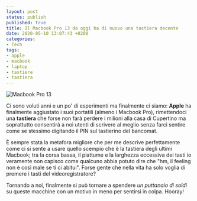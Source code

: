 ```yaml
---
layout: post
status: publish
published: true
title: Il Macbook Pro 13 da oggi ha di nuovo una tastiera decente
date: 2020-05-10 13:07:43 +0200
categories:
- Tech
tags:
- apple
- macbook
- laptop
- tastiere
- tastiera
---
```


![Macbook Pro 13](https://www.apple.com/newsroom/images/product/mac/standard/Apple_macbookpro-13-inch_screen_05042020_big.jpg.large.jpg)

Ci sono voluti anni e un po' di esperimenti ma finalmente ci siamo: **Apple** ha finalmente aggiustato i suoi portatili (almeno i Macbook Pro), rimettendoci una **tastiera** che forse non farà perdere i milioni alla casa di Cupertino ma soprattutto consentirà a noi utenti di scrivere al meglio senza farci sentire come se stessimo digitando il PIN sul tastierino del bancomat.

È sempre stata la metafora migliore che per me descrive perfettamente come ci si sente a usare quello scempio che è la tastiera degli ultimi Macbook; tra la corsa bassa, il piattume e la larghezza eccessiva dei tasti io veramente non capisco come qualcuno abbia potuto dire che "hm, il feeling non è così male se ti ci abitui". Forse gente che nella vita ha solo voglia di premere i tasti del videoregistratore?

Tornando a noi, finalmente si può tornare a spendere _un puttanaio di soldi_ su queste macchine con un motivo in meno per sentirsi in colpa. Hooray!
